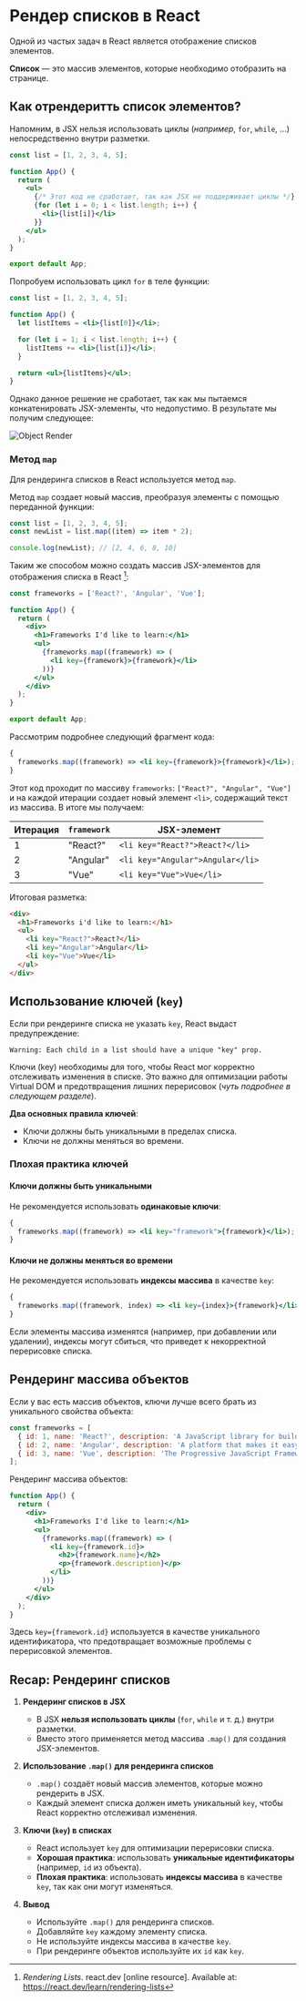 # Рендер списков в React

Одной из частых задач в React является отображение списков элементов.

**Список** — это массив элементов, которые необходимо отобразить на странице.

## Как отрендеритть список элементов?

Напомним, в JSX нельзя использовать циклы (_например_, `for`, `while`, ...) непосредственно внутри разметки.

```jsx
const list = [1, 2, 3, 4, 5];

function App() {
  return (
    <ul>
      {/* Этот код не сработает, так как JSX не поддерживает циклы */}
      {for (let i = 0; i < list.length; i++) {
        <li>{list[i]}</li>
      }}
    </ul>
  );
}

export default App;
```

Попробуем использовать цикл `for` в теле функции:

```jsx
const list = [1, 2, 3, 4, 5];

function App() {
  let listItems = <li>{list[0]}</li>;

  for (let i = 1; i < list.length; i++) {
    listItems += <li>{list[i]}</li>;
  }

  return <ul>{listItems}</ul>;
}
```

Однако данное решение не сработает, так как мы пытаемся конкатенировать JSX-элементы, что недопустимо. В результате мы получим следующее:

![Object Render](https://img001.prntscr.com/file/img001/pzoYDcOjRzC5MHu-P0TGVA.png)

### Метод `map`

Для рендеринга списков в React используется метод `map`.

Метод `map` создает новый массив, преобразуя элементы с помощью переданной функции:

```js
const list = [1, 2, 3, 4, 5];
const newList = list.map((item) => item * 2);

console.log(newList); // [2, 4, 6, 8, 10]
```

Таким же способом можно создать массив JSX-элементов для отображения списка в React [^1]:

```jsx
const frameworks = ['React?', 'Angular', 'Vue'];

function App() {
  return (
    <div>
      <h1>Frameworks I'd like to learn:</h1>
      <ul>
        {frameworks.map((framework) => (
          <li key={framework}>{framework}</li>
        ))}
      </ul>
    </div>
  );
}

export default App;
```

Рассмотрим подробнее следующий фрагмент кода:

```jsx
{
  frameworks.map((framework) => <li key={framework}>{framework}</li>);
}
```

Этот код проходит по массиву `frameworks`: `["React?", "Angular", "Vue"]` и на каждой итерации создает новый элемент `<li>`, содержащий текст из массива. В итоге мы получаем:

| Итерация | `framework` | JSX-элемент                      |
| -------- | ----------- | -------------------------------- |
| 1        | "React?"    | `<li key="React?">React?</li>`   |
| 2        | "Angular"   | `<li key="Angular">Angular</li>` |
| 3        | "Vue"       | `<li key="Vue">Vue</li>`         |

Итоговая разметка:

```html
<div>
  <h1>Frameworks i'd like to learn:</h1>
  <ul>
    <li key="React?">React?</li>
    <li key="Angular">Angular</li>
    <li key="Vue">Vue</li>
  </ul>
</div>
```

## Использование ключей (`key`)

Если при рендеринге списка не указать `key`, React выдаст предупреждение:

```
Warning: Each child in a list should have a unique "key" prop.
```

Ключи (key) необходимы для того, чтобы React мог корректно отслеживать изменения в списке. Это важно для оптимизации работы Virtual DOM и предотвращения лишних перерисовок (_чуть подробнее в следующем разделе_).

**Два основных правила ключей**:

- Ключи должны быть уникальными в пределах списка.
- Ключи не должны меняться во времени.

### Плохая практика ключей

#### Ключи должны быть уникальными

Не рекомендуется использовать **одинаковые ключи**:

```jsx
{
  frameworks.map((framework) => <li key="framework">{framework}</li>);
}
```

#### Ключи не должны меняться во времени

Не рекомендуется использовать **индексы массива** в качестве `key`:

```jsx
{
  frameworks.map((framework, index) => <li key={index}>{framework}</li>);
}
```

Если элементы массива изменятся (например, при добавлении или удалении), индексы могут сбиться, что приведет к некорректной перерисовке списка.

## Рендеринг массива объектов

Если у вас есть массив объектов, ключи лучше всего брать из уникального свойства объекта:

```jsx
const frameworks = [
  { id: 1, name: 'React?', description: 'A JavaScript library for building user interfaces' },
  { id: 2, name: 'Angular', description: 'A platform that makes it easy to build applications' },
  { id: 3, name: 'Vue', description: 'The Progressive JavaScript Framework' },
];
```

Рендеринг массива объектов:

```jsx
function App() {
  return (
    <div>
      <h1>Frameworks I'd like to learn:</h1>
      <ul>
        {frameworks.map((framework) => (
          <li key={framework.id}>
            <h2>{framework.name}</h2>
            <p>{framework.description}</p>
          </li>
        ))}
      </ul>
    </div>
  );
}
```

Здесь `key={framework.id}` используется в качестве уникального идентификатора, что предотвращает возможные проблемы с перерисовкой элементов.

## Recap: Рендеринг списков

1. **Рендеринг списков в JSX**

   - В JSX **нельзя использовать циклы** (`for`, `while` и т. д.) внутри разметки.
   - Вместо этого применяется метод массива `.map()` для создания JSX-элементов.

2. **Использование `.map()` для рендеринга списков**

   - `.map()` создаёт новый массив элементов, которые можно рендерить в JSX.
   - Каждый элемент списка должен иметь уникальный `key`, чтобы React корректно отслеживал изменения.

3. **Ключи (`key`) в списках**

   - React использует `key` для оптимизации перерисовки списка.
   - **Хорошая практика**: использовать **уникальные идентификаторы** (например, `id` из объекта).
   - **Плохая практика**: использовать **индексы массива** в качестве `key`, так как они могут изменяться.

4. **Вывод**
   - Используйте `.map()` для рендеринга списков.
   - Добавляйте `key` каждому элементу списка.
   - Не используйте индексы массива в качестве `key`.
   - При рендеринге объектов используйте их `id` как `key`.

[^1]: _Rendering Lists_. react.dev [online resource]. Available at: https://react.dev/learn/rendering-lists
